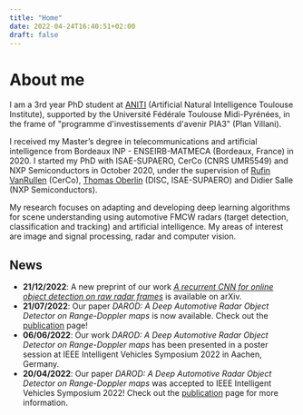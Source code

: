 ```yaml
---
title: "Home"
date: 2022-04-24T16:40:51+02:00
draft: false
---
```


# About me


I am a 3rd year PhD student at [ANITI](https://aniti.univ-toulouse.fr/) (Artificial Natural Intelligence Toulouse Institute), supported by the Université Fédérale Toulouse Midi-Pyrénées, in the frame of "programme d'investissements d'avenir PIA3" (Plan Villani). 

I received my Master’s degree in telecommunications and artificial intelligence from Bordeaux INP - ENSEIRB-MATMECA (Bordeaux, France) in 2020. I started my PhD with ISAE-SUPAERO, CerCo (CNRS UMR5549) and NXP Semiconductors in October 2020, under the supervision of [Rufin VanRullen](https://rufinv.github.io/) (CerCo), [Thomas Oberlin](https://pagespro.isae-supaero.fr/thomas-oberlin/?lang=fr) (DISC, ISAE-SUPAERO) and Didier Salle (NXP Semiconductors).

My research focuses on adapting and developing deep learning algorithms for scene understanding using automotive FMCW radars (target detection, classification and tracking) and artificial intelligence. My areas of interest are image and signal processing, radar and computer vision.

## News

- **21/12/2022**: A new preprint of our work [*A recurrent CNN for online object detection on raw radar frames*](https://arxiv.org/abs/2212.11172) is available on arXiv.
- **21/07/2022**: Our paper *DAROD: A Deep Automotive Radar Object Detector on Range-Doppler maps* is now available. Check out the [publication](publications) page!
- **06/06/2022**: Our work *DAROD: A Deep Automotive Radar Object Detector on Range-Doppler maps* has been presented in a poster session at IEEE Intelligent Vehicles Symposium 2022 in Aachen, Germany.
-  **20/04/2022**: Our paper *DAROD: A Deep Automotive Radar Object Detector on Range-Doppler maps* was accepted to IEEE Intelligent Vehicles Symposium 2022! Check out the [publication](publications) page for more information.
